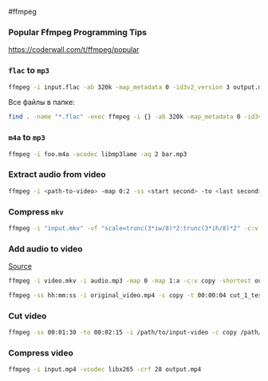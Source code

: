 #ffmpeg 
### Popular Ffmpeg Programming Tips
https://coderwall.com/t/ffmpeg/popular

### `flac` to `mp3`
```bash
ffmpeg -i input.flac -ab 320k -map_metadata 0 -id3v2_version 3 output.mp3
```

Все файлы в папке:
```bash
find . -name "*.flac" -exec ffmpeg -i {} -ab 320k -map_metadata 0 -id3v2_version 3 mp3/{}.mp3 \;
```

### `m4a` to `mp3`
```bash
ffmpeg -i foo.m4a -acodec libmp3lame -aq 2 bar.mp3
```

### Extract audio from video
```bash
ffmpeg -i <path-to-video> -map 0:2 -ss <start second> -to <last second> -f mp3 -ab 192000 -vn <destination-path> -y
```

### Compress `mkv`
```bash
ffmpeg -i "input.mkv" -vf "scale=trunc(3*iw/8)*2:trunc(3*ih/8)*2" -c:v libx265 -crf 28 "output.mkv"
```

### Add audio to video
[Source](https://stackoverflow.com/a/11783474)
```bash
ffmpeg -i video.mkv -i audio.mp3 -map 0 -map 1:a -c:v copy -shortest output.mkv
```

```bash
ffmpeg -ss hh:mm:ss -i original_video.mp4 -c copy -t 00:00:04 cut_1_test.mp4
```

### Cut video
```bash
ffmpeg -ss 00:01:30 -to 00:02:15 -i /path/to/input-video -c copy /path/to/output-video
```

### Compress video
```bash
ffmpeg -i input.mp4 -vcodec libx265 -crf 28 output.mp4
```